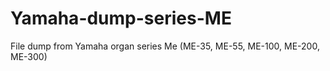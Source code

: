 # Yamaha-dump-series-ME
File dump from Yamaha organ series Me (ME-35, ME-55, ME-100, ME-200, ME-300)
